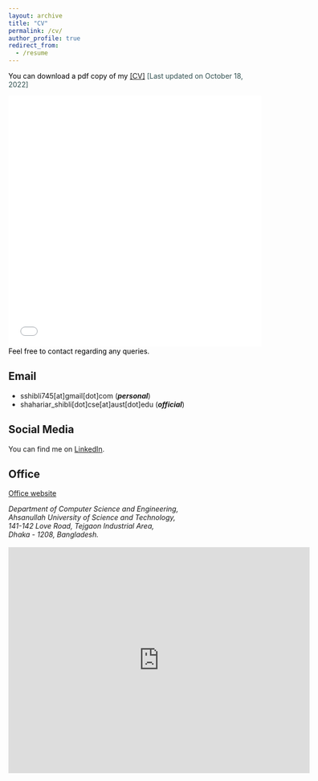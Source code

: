 ```yaml
---
layout: archive
title: "CV"
permalink: /cv/
author_profile: true
redirect_from:
  - /resume
---
```

<span style="color:black;">You can download a pdf copy of my <a href="../files/CV/CV-of-Shibli.pdf">[CV]</a></span><span style="color:DarkSlateGray">   [Last updated on October 18, 2022] </span>

<iframe src="/files/CV/CV-of-Shibli.pdf" width="100%" height="500" frameborder="no" border="0" marginwidth="0" marginheight="0"></iframe>

<br>
<span style="color:black;">Feel free to contact regarding any queries.</span>

## Email
+ sshibli745[at]gmail[dot]com (***personal***) <br/>
+ shahariar_shibli[dot]cse[at]aust[dot]edu (***official***)

## Social Media
You can find me on [LinkedIn](https://www.linkedin.com/in/shahariar-shibli/).

## Office
[Office website](https://aust.edu/cse/faculty_member/mr_g_m_shahariar)
<address>
Department of Computer Science and Engineering, <br/> 
Ahsanullah University of Science and Technology, <br/> 
141-142 Love Road, Tejgaon Industrial Area, <br/>
Dhaka - 1208, Bangladesh. 
</address> 
<br/>

<iframe src="https://www.google.com/maps/embed?pb=!1m14!1m8!1m3!1d3651.5510678078604!2d90.40456818240061!3d23.76338330222376!3m2!1i1024!2i768!4f13.1!3m3!1m2!1s0x3755c790e6cf50a9%3A0xcae56c17297f85f8!2sAhsanullah%20University%20of%20Science%20and%20Technology!5e0!3m2!1sen!2sbd!4v1682061216525!5m2!1sen!2sbd" width="600" height="450" style="border:0;" allowfullscreen="" loading="lazy" referrerpolicy="no-referrer-when-downgrade"></iframe>